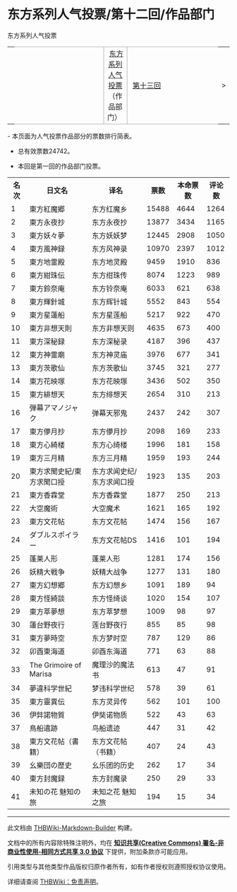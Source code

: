 # 东方系列人气投票/第十二回/作品部门

<!-- source html: G:\repos\THBWiki-Markdown-Builder\THBWikiMarkdown\Temp\main\4\43\ns0%3A%E4%B8%9C%E6%96%B9%E7%B3%BB%E5%88%97%E4%BA%BA%E6%B0%94%E6%8A%95%E7%A5%A8%2F%E7%AC%AC%E5%8D%81%E4%BA%8C%E5%9B%9E%2F%E4%BD%9C%E5%93%81%E9%83%A8%E9%97%A8.html -->

东方系列人气投票

<center>

<table>
<tbody><tr>
<td>
</td>
<td style="border-top: 1px solid #aaaaaa; border-bottom: 1px solid #aaaaaa; width: 50%; text-align: right">
</td>
<td style="text-align: center; border-left: 1px solid #aaaaaa; border-right: 1px solid #aaaaaa; border-top: 1px solid #aaaaaa; border-bottom: 1px solid #aaaaaa;">&#160;<a href="./东方系列人气投票.md" title="东方系列人气投票">东方系列人气投票</a>（作品部门）&#160;
</td>
<td style="border-top: 1px solid #aaaaaa; border-bottom: 1px solid #aaaaaa; width: 50%; text-align: left">&#160;<a href="./东方系列人气投票-第十三回-作品部门.md" title="东方系列人气投票/第十三回/作品部门">第十三回</a>
</td>
<td>&gt;
</td></tr></tbody></table>

  
</center>
- 本页面为人气投票作品部分的票数排行简表。

- 总有效票数24742。

- 本回是第一回的作品部门投票。


<table>
<tbody><tr>
<th>名次</th>
<th>日文名</th>
<th>译名</th>
<th>票数</th>
<th>本命票数</th>
<th>评论数
</th></tr>
<tr>
<td>1</td>
<td>東方紅魔郷</td>
<td>东方红魔乡</td>
<td>15488</td>
<td>4644</td>
<td>1264
</td></tr>
<tr>
<td>2</td>
<td>東方永夜抄</td>
<td>东方永夜抄</td>
<td>13877</td>
<td>3434</td>
<td>1165
</td></tr>
<tr>
<td>3</td>
<td>東方妖々夢</td>
<td>东方妖妖梦</td>
<td>12445</td>
<td>2908</td>
<td>1050
</td></tr>
<tr>
<td>4</td>
<td>東方風神録</td>
<td>东方风神录</td>
<td>10970</td>
<td>2397</td>
<td>1012
</td></tr>
<tr>
<td>5</td>
<td>東方地霊殿</td>
<td>东方地灵殿</td>
<td>9459</td>
<td>1910</td>
<td>836
</td></tr>
<tr>
<td>6</td>
<td>東方紺珠伝</td>
<td>东方绀珠传</td>
<td>8074</td>
<td>1223</td>
<td>989
</td></tr>
<tr>
<td>7</td>
<td>東方鈴奈庵</td>
<td>东方铃奈庵</td>
<td>6033</td>
<td>621</td>
<td>638
</td></tr>
<tr>
<td>8</td>
<td>東方輝針城</td>
<td>东方辉针城</td>
<td>5552</td>
<td>843</td>
<td>554
</td></tr>
<tr>
<td>9</td>
<td>東方星蓮船</td>
<td>东方星莲船</td>
<td>5217</td>
<td>922</td>
<td>470
</td></tr>
<tr>
<td>10</td>
<td>東方非想天則</td>
<td>东方非想天则</td>
<td>4635</td>
<td>673</td>
<td>400
</td></tr>
<tr>
<td>11</td>
<td>東方深秘録</td>
<td>东方深秘录</td>
<td>4187</td>
<td>396</td>
<td>437
</td></tr>
<tr>
<td>12</td>
<td>東方神霊廟</td>
<td>东方神灵庙</td>
<td>3976</td>
<td>677</td>
<td>341
</td></tr>
<tr>
<td>13</td>
<td>東方茨歌仙</td>
<td>东方茨歌仙</td>
<td>3745</td>
<td>321</td>
<td>277
</td></tr>
<tr>
<td>14</td>
<td>東方花映塚</td>
<td>东方花映塚</td>
<td>3436</td>
<td>502</td>
<td>350
</td></tr>
<tr>
<td>15</td>
<td>東方緋想天</td>
<td>东方绯想天</td>
<td>2654</td>
<td>310</td>
<td>213
</td></tr>
<tr>
<td>16</td>
<td>弾幕アマノジャク</td>
<td>弹幕天邪鬼</td>
<td>2437</td>
<td>242</td>
<td>307
</td></tr>
<tr>
<td>17</td>
<td>東方儚月抄</td>
<td>东方儚月抄</td>
<td>2098</td>
<td>169</td>
<td>233
</td></tr>
<tr>
<td>18</td>
<td>東方心綺楼</td>
<td>东方心绮楼</td>
<td>1996</td>
<td>181</td>
<td>158
</td></tr>
<tr>
<td>19</td>
<td>東方三月精</td>
<td>东方三月精</td>
<td>1959</td>
<td>193</td>
<td>244
</td></tr>
<tr>
<td>20</td>
<td>東方求聞史紀/東方求聞口授</td>
<td>东方求闻史纪/东方求闻口授</td>
<td>1923</td>
<td>135</td>
<td>203
</td></tr>
<tr>
<td>21</td>
<td>東方香霖堂</td>
<td>东方香霖堂</td>
<td>1877</td>
<td>250</td>
<td>213
</td></tr>
<tr>
<td>22</td>
<td>大空魔術</td>
<td>大空魔术</td>
<td>1621</td>
<td>165</td>
<td>192
</td></tr>
<tr>
<td>23</td>
<td>東方文花帖</td>
<td>东方文花帖</td>
<td>1474</td>
<td>156</td>
<td>167
</td></tr>
<tr>
<td>24</td>
<td>ダブルスポイラー</td>
<td>东方文花帖DS</td>
<td>1416</td>
<td>101</td>
<td>194
</td></tr>
<tr>
<td>25</td>
<td>蓬莱人形</td>
<td>蓬莱人形</td>
<td>1281</td>
<td>174</td>
<td>156
</td></tr>
<tr>
<td>26</td>
<td>妖精大戦争</td>
<td>妖精大战争</td>
<td>1277</td>
<td>131</td>
<td>180
</td></tr>
<tr>
<td>27</td>
<td>東方幻想郷</td>
<td>东方幻想乡</td>
<td>1091</td>
<td>189</td>
<td>94
</td></tr>
<tr>
<td>28</td>
<td>東方怪綺談</td>
<td>东方怪绮谈</td>
<td>1020</td>
<td>154</td>
<td>107
</td></tr>
<tr>
<td>29</td>
<td>東方萃夢想</td>
<td>东方萃梦想</td>
<td>1009</td>
<td>98</td>
<td>97
</td></tr>
<tr>
<td>30</td>
<td>蓮台野夜行</td>
<td>莲台野夜行</td>
<td>855</td>
<td>85</td>
<td>98
</td></tr>
<tr>
<td>31</td>
<td>東方夢時空</td>
<td>东方梦时空</td>
<td>787</td>
<td>129</td>
<td>86
</td></tr>
<tr>
<td>32</td>
<td>卯酉東海道</td>
<td>卯酉东海道</td>
<td>771</td>
<td>63</td>
<td>88
</td></tr>
<tr>
<td>33</td>
<td>The Grimoire of Marisa</td>
<td>魔理沙的魔法书</td>
<td>613</td>
<td>47</td>
<td>91
</td></tr>
<tr>
<td>34</td>
<td>夢違科学世紀</td>
<td>梦违科学世纪</td>
<td>578</td>
<td>39</td>
<td>61
</td></tr>
<tr>
<td>35</td>
<td>東方靈異伝</td>
<td>东方灵异传</td>
<td>562</td>
<td>101</td>
<td>100
</td></tr>
<tr>
<td>36</td>
<td>伊弉諾物質</td>
<td>伊奘诺物质</td>
<td>522</td>
<td>43</td>
<td>63
</td></tr>
<tr>
<td>37</td>
<td>鳥船遺跡</td>
<td>鸟船遗迹</td>
<td>447</td>
<td>31</td>
<td>42
</td></tr>
<tr>
<td>38</td>
<td>東方文花帖（書籍）</td>
<td>东方文花帖（书籍）</td>
<td>407</td>
<td>24</td>
<td>43
</td></tr>
<tr>
<td>39</td>
<td>幺樂団の歴史</td>
<td>幺乐团的历史</td>
<td>262</td>
<td>17</td>
<td>34
</td></tr>
<tr>
<td>40</td>
<td>東方封魔録</td>
<td>东方封魔录</td>
<td>250</td>
<td>29</td>
<td>33
</td></tr>
<tr>
<td>41</td>
<td>未知の花 魅知の旅</td>
<td>未知之花 魅知之旅</td>
<td>194</td>
<td>15</td>
<td>34
</td></tr></tbody></table>






---

此文档由 [THBWiki-Markdown-Builder](https://github.com/Delsin-Yu/THBWiki-Markdown-Builder) 构建。

文档中的所有内容除特殊注明外，均在 [**知识共享(Creative Commons) 署名-非商业性使用-相同方式共享 3.0 协议**](https://creativecommons.org/licenses/by-sa/3.0/deed.zh-hans) 下提供，附加条款亦可能应用。

引用类型与其他类型作品版权归原作者所有，如有作者授权则遵照授权协议使用。

详细请查阅 [THBWiki：免责声明](https://thbwiki.cc/THBWiki:%E5%85%8D%E8%B4%A3%E5%A3%B0%E6%98%8E)。


